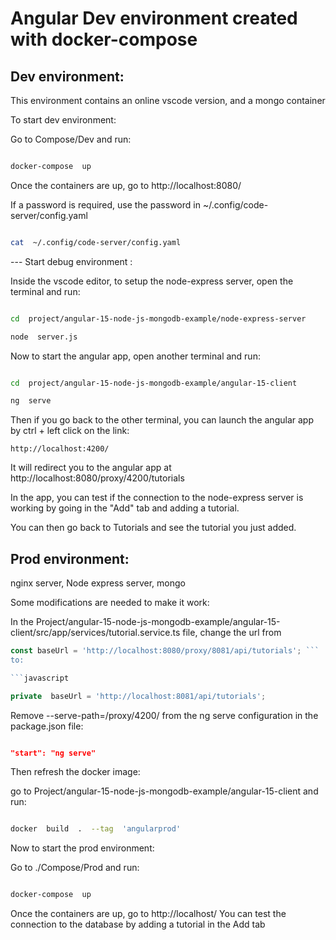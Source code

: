 
# Angular Dev environment created with docker-compose



## Dev environment:

This environment contains an online vscode version, and a mongo container

  

To start dev environment:

Go to Compose/Dev and run:

```bash

docker-compose  up

```

Once the containers are up, go to http://localhost:8080/

If a password is required, use the password in ~/.config/code-server/config.yaml

```bash

cat  ~/.config/code-server/config.yaml

```

  

--- Start debug environment :

Inside the vscode editor, to setup the node-express server, open the terminal and run:

```bash

cd  project/angular-15-node-js-mongodb-example/node-express-server

node  server.js

```

  

Now to start the angular app, open another terminal and run:

```bash

cd  project/angular-15-node-js-mongodb-example/angular-15-client

ng  serve

```

  

Then if you go back to the other terminal, you can launch the angular app by ctrl + left click on the link:

```http://localhost:4200/```

It will redirect you to the angular app at http://localhost:8080/proxy/4200/tutorials

  

In the app, you can test if the connection to the node-express server is working by going in the "Add" tab and adding a tutorial.

You can then go back to Tutorials and see the tutorial you just added.

  

## Prod environment:

nginx server, Node express server, mongo

  

Some modifications are needed to make it work:

In the Project/angular-15-node-js-mongodb-example/angular-15-client/src/app/services/tutorial.service.ts file, change the url from 
```javascript
const baseUrl = 'http://localhost:8080/proxy/8081/api/tutorials'; ``` 
to:

```javascript

private  baseUrl = 'http://localhost:8081/api/tutorials';

```

Remove --serve-path=/proxy/4200/ from the ng serve configuration in the package.json file:

```json

"start": "ng serve"

```

Then refresh the docker image:

go to Project/angular-15-node-js-mongodb-example/angular-15-client and run:

```bash

docker  build  .  --tag  'angularprod'

```

  

Now to start the prod environment:

Go to ./Compose/Prod and run:

```bash

docker-compose  up

```

  

Once the containers are up, go to http://localhost/
You can test the connection to the database by adding a tutorial in the Add tab
